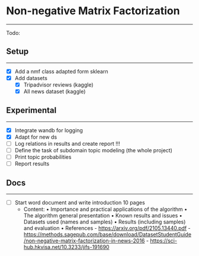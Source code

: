 # Non-negative Matrix Factorization

---

Todo:

## Setup

---
- [x] Add a nmf class adapted form sklearn
- [x] Add datasets 
  - [x] Tripadvisor reviews (kaggle)
  - [x] All news dataset (kaggle)

## Experimental

---
- [x] Integrate wandb for logging
- [x] Adapt for new ds
- [ ] Log relations in results and create report !!!
- [ ] Define the task of subdomain topic modeling (the whole project)
- [ ] Print topic probabilities
- [ ] Report results

## Docs

---
- [ ] Start word document and write introduction 10 pages
  - Content: 
      • Importance and practical applications of the algorithm
      • The algorithm general presentation 
      • Known results and issues 
      • Datasets used (names and samples) 
      • Results (including samples) and evaluation
      • References 
        - https://arxiv.org/pdf/2105.13440.pdf
        - https://methods.sagepub.com/base/download/DatasetStudentGuide/non-negative-matrix-factorization-in-news-2016
        - https://sci-hub.hkvisa.net/10.3233/jifs-191690
        

